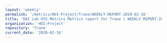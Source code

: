 ```yaml
---
layout: 'weekly'
permalink: '/metrics/HDI-Project/Trane/WEEKLY-REPORT-2020-02-16'
title: 'DAI Lab OSS Metrics Metrics report for Trane | WEEKLY-REPORT-2020-02-16'
organization: 'HDI-Project'
repository: 'Trane'
current_date: '2020-02-16'
---
```

